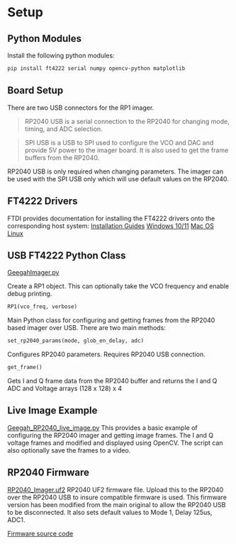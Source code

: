 # Setup
## Python Modules
Install the following python modules:

```bash
pip install ft4222 serial numpy opencv-python matplotlib
```

## Board Setup
There are two USB connectors for the RP1 imager.
>RP2040 USB is a serial connection to the RP2040 for changing mode, timing, and ADC selection. 

>SPI USB is a USB to SPI used to configure the VCO and DAC and provide 5V power to the imager board. It is also used to get the frame buffers from the RP2040.

RP2040 USB is only required when changing parameters. The imager can be used with the SPI USB only which will use default values on the RP2040.

## FT4222 Drivers
FTDI provides documentation for installing the FT4222 drivers onto the corresponding host system:
[Installation Guides](https://ftdichip.com/document/installation-guides/)
[Windows 10/11](https://ftdichip.com/wp-content/uploads/2023/11/AN_396_FTDI_Drivers_Installation_Guide_for_Windows_10_11.pdf)
[Mac OS](https://ftdichip.com/wp-content/uploads/2020/08/AN_134_FTDI_Drivers_Installation_Guide_for_MAC_OSX-1.pdf)
[Linux](https://ftdichip.com/wp-content/uploads/2020/08/AN_220_FTDI_Drivers_Installation_Guide_for_Linux-1.pdf)

## USB FT4222 Python Class

[GeegahImager.py](GeegahImager.py) 

Create a RP1 object. This can optionally take the VCO frequency and enable debug printing.

```python
RP1(vco_freq, verbose)
```

Main Python class for configuring and getting frames from the RP2040 based imager over USB. There are two main methods:

```python
set_rp2040_params(mode, glob_en_delay, adc)
```

Configures RP2040 parameters. Requires RP2040 USB connection.

```python
get_frame()
```

Gets I and Q frame data from the RP2040 buffer and returns the I and Q ADC and Voltage arrays (128 x  128) x 4

## Live Image Example
[Geegah_RP2040_live_image.py](Geegah_RP2040_live_image.py)
This provides a basic example of configuring the RP2040 imager and getting image frames. The I and Q voltage frames and modified and displayed using OpenCV. The script can also optionally save the frames to a video.

## RP2040 Firmware
[RP2040_Imager.uf2](RP2040_Imager.uf2)
RP2040 UF2 firmware file. Upload this to the RP2040 over the RP2040 USB to insure compatible firmware is used. This firmware version has been modified from the main original to allow the RP2040 USB to be disconnected. It also sets default values to Mode 1, Delay 125us, ADC1.


[Firmware source code](https://github.com/eopheim/RP2040_Imager_No_Echo)